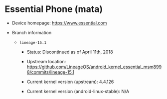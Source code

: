 # Essential Phone (mata)

* Device homepage: https://www.essential.com

* Branch information

  * `lineage-15.1`

    * Status: Discontinued as of April 11th, 2018

    * Upstream location: https://github.com/LineageOS/android_kernel_essential_msm8998/commits/lineage-15.1

    * Current kernel version (upstream): 4.4.126

    * Current kernel version (android-linux-stable): N/A
